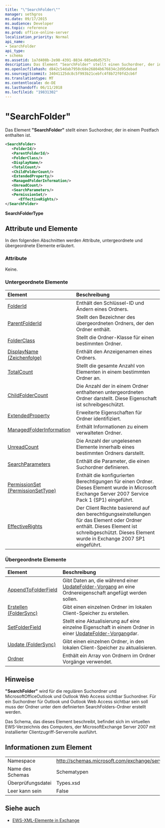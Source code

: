 ```yaml
---
title: "\"SearchFolder\""
manager: sethgros
ms.date: 09/17/2015
ms.audience: Developer
ms.topic: reference
ms.prod: office-online-server
localization_priority: Normal
api_name:
- SearchFolder
api_type:
- schema
ms.assetid: 1a7d408b-2e98-4391-8834-085ed6d5757c
description: Das Element "SearchFolder" stellt einen Suchordner, der in einem Postfach enthalten ist.
ms.openlocfilehash: d842c54dab7950c68e26804b676834c2d95debad
ms.sourcegitcommit: 34041125dc8c5f993b21cebfc4f8b72f0fd2cb6f
ms.translationtype: MT
ms.contentlocale: de-DE
ms.lasthandoff: 06/11/2018
ms.locfileid: "19831302"
---
```

# <a name="searchfolder"></a>"SearchFolder"

Das Element **"SearchFolder"** stellt einen Suchordner, der in einem Postfach enthalten ist. 
  
```xml
<SearchFolder>
   <FolderId/>
   <ParentFolderId/>
   <FolderClass/>
   <DisplayName/>
   <TotalCount/>
   <ChildFolderCount/>
   <ExtendedProperty/>
   <ManagedFolderInformation/>
   <UnreadCount/>
   <SearchParameters/>
   <PermissionSet/>
      <EffectiveRights/>
</SearchFolder>
```

 **SearchFolderType**
## <a name="attributes-and-elements"></a>Attribute und Elemente

In den folgenden Abschnitten werden Attribute, untergeordnete und übergeordnete Elemente erläutert.
  
### <a name="attributes"></a>Attribute

Keine.
  
### <a name="child-elements"></a>Untergeordnete Elemente

|**Element**|**Beschreibung**|
|:-----|:-----|
|[FolderId](folderid.md) <br/> |Enthält den Schlüssel-ID und Ändern eines Ordners.  <br/> |
|[ParentFolderId](parentfolderid.md) <br/> |Stellt den Bezeichner des übergeordneten Ordners, der den Ordner enthält.  <br/> |
|[FolderClass](folderclass.md) <br/> |Stellt die Ordner-Klasse für einen bestimmten Ordner.  <br/> |
|[DisplayName (Zeichenfolge)](displayname-string.md) <br/> |Enthält den Anzeigenamen eines Ordners.  <br/> |
|[TotalCount](totalcount.md) <br/> |Stellt die gesamte Anzahl von Elementen in einem bestimmten Ordner an.  <br/> |
|[ChildFolderCount](childfoldercount.md) <br/> |Die Anzahl der in einem Ordner enthaltenen untergeordneten Ordner darstellt. Diese Eigenschaft ist schreibgeschützt.  <br/> |
|[ExtendedProperty](extendedproperty.md) <br/> |Erweiterte Eigenschaften für Ordner identifiziert.  <br/> |
|[ManagedFolderInformation](managedfolderinformation.md) <br/> |Enthält Informationen zu einem verwalteten Ordner.  <br/> |
|[UnreadCount](unreadcount.md) <br/> |Die Anzahl der ungelesenen Elemente innerhalb eines bestimmten Ordners darstellt.  <br/> |
|[SearchParameters](searchparameters.md) <br/> |Enthält die Parameter, die einen Suchordner definieren.  <br/> |
|[PermissionSet (PermissionSetType)](permissionset-permissionsettype.md) <br/> |Enthält die konfigurierten Berechtigungen für einen Ordner. Dieses Element wurde in Microsoft Exchange Server 2007 Service Pack 1 (SP1) eingeführt.  <br/> |
|[EffectiveRights](effectiverights.md) <br/> |Der Client Rechte basierend auf den berechtigungseinstellungen für das Element oder Ordner enthält. Dieses Element ist schreibgeschützt. Dieses Element wurde in Exchange 2007 SP1 eingeführt.  <br/> |
   
### <a name="parent-elements"></a>Übergeordnete Elemente

|**Element**|**Beschreibung**|
|:-----|:-----|
|[AppendToFolderField](appendtofolderfield.md) <br/> |Gibt Daten an, die während einer [UpdateFolder-Vorgang](updatefolder-operation.md) an eine Ordnereigenschaft angefügt werden sollen.  <br/> |
|[Erstellen (FolderSync)](create-foldersync.md) <br/> |Gibt einen einzelnen Ordner im lokalen Client-Speicher zu erstellen.  <br/> |
|[SetFolderField](setfolderfield.md) <br/> |Stellt eine Aktualisierung auf eine einzelne Eigenschaft in einem Ordner in einer [UpdateFolder-Vorgang](updatefolder-operation.md)dar.  <br/> |
|[Update (FolderSync)](update-foldersync.md) <br/> |Gibt einen einzelnen Ordner, in den lokalen Client-Speicher zu aktualisieren.  <br/> |
|[Ordner](folders-ex15websvcsotherref.md) <br/> |Enthält ein Array von Ordnern im Ordner Vorgänge verwendet.  <br/> |
   
## <a name="remarks"></a>Hinweise

 **"SearchFolder"** wird für die regulären Suchordner und MicrosoftOfficeOutlook und Outlook Web Access sichtbar Suchordner. Für ein Suchordner für Outlook und Outlook Web Access sichtbar sein soll muss der Ordner unter dem definierten SearchFolders-Ordner erstellt werden. 
  
Das Schema, das dieses Element beschreibt, befindet sich im virtuellen EWS-Verzeichnis des Computers, der MicrosoftExchange Server 2007 mit installierter Clientzugriff-Serverrolle ausführt.
  
## <a name="element-information"></a>Informationen zum Element

|||
|:-----|:-----|
|Namespace  <br/> |http://schemas.microsoft.com/exchange/services/2006/types  <br/> |
|Name des Schemas  <br/> |Schematypen  <br/> |
|Überprüfungsdatei  <br/> |Types.xsd  <br/> |
|Leer kann sein  <br/> |False  <br/> |
   
## <a name="see-also"></a>Siehe auch



- [EWS-XML-Elemente in Exchange](ews-xml-elements-in-exchange.md)


